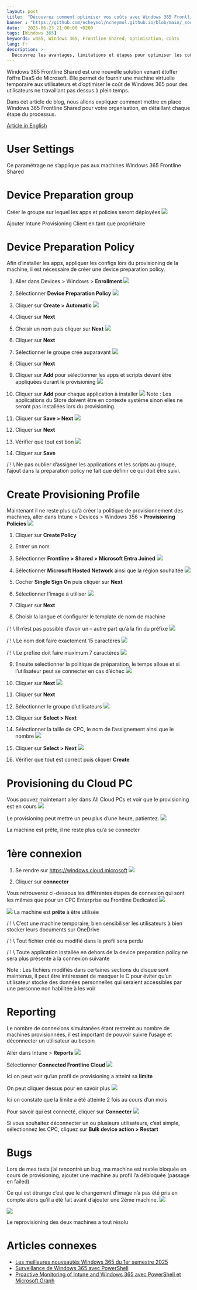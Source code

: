 ```yaml
---
layout: post
title:  "Découvrez comment optimiser vos coûts avec Windows 365 Frontline Shared"
banner : "https://github.com/ncheymol/ncheymol.github.io/blob/main/_sources/w365-Shared/1.jpg?raw=true"
date:   2025-06-23 21:00:00 +0200
tags: [Windows 365]
keywords: w365, Windows 365, Frontline Shared, optimisation, coûts
lang: fr
description: >-
  Découvrez les avantages, limitations et étapes pour optimiser les coûts avec Windows 365 Frontline Shared. Tutoriel complet pour entreprises et IT pros.
---
```


Windows 365 Frontline Shared est une nouvelle solution venant étoffer l’offre DaaS de Microsoft. Elle permet de fournir une machine virtuelle temporaire aux utilisateurs et d’optimiser le coût de Windows 365 pour des utilisateurs ne travaillant pas dessus à plein temps.

Dans cet article de blog, nous allons expliquer comment mettre en place Windows 365 Frontline Shared pour votre organisation, en détaillant chaque étape du processus.

[Article in English](https://ncheymol.github.io/w365/2025/06/23/Learn-how-to-optimize-your-costs-with-Windows-365-Frontline-Shared.html)

# User Settings
Ce paramétrage ne s’applique pas aux machines Windows 365 Frontline Shared

# Device Preparation group
Créer le groupe sur lequel les apps et policies seront déployées
![](https://github.com/ncheymol/ncheymol.github.io/blob/main/_sources/w365-Shared/2.png?raw=true)

Ajouter Intune Provisioning Client en tant que propriétaire

# Device Preparation Policy
Afin d’installer les apps, appliquer les configs lors du provisioning de la machine, il est nécessaire de créer une device preparation policy.

1. Aller dans Devices > Windows > **Enrollment**
![](https://github.com/ncheymol/ncheymol.github.io/blob/main/_sources/w365-Shared/3.png?raw=true)

2. Sélectionner **Device Preparation Policy**
![](https://github.com/ncheymol/ncheymol.github.io/blob/main/_sources/w365-Shared/4.png?raw=true)

3. Cliquer sur **Create > Automatic**
![](https://github.com/ncheymol/ncheymol.github.io/blob/main/_sources/w365-Shared/5.png?raw=true)

4. Cliquer sur **Next**

5. Choisir un nom puis cliquer sur **Next**
![](https://github.com/ncheymol/ncheymol.github.io/blob/main/_sources/w365-Shared/6.png?raw=true)

6. Cliquer sur **Next**

7. Sélectionner le groupe créé auparavant
![](https://github.com/ncheymol/ncheymol.github.io/blob/main/_sources/w365-Shared/7.png?raw=true)

8. Cliquer sur **Next**

9. Cliquer sur **Add** pour sélectionner les apps et scripts devant être appliquées durant le provisioning
![](https://github.com/ncheymol/ncheymol.github.io/blob/main/_sources/w365-Shared/8.png?raw=true)

10. Cliquer sur **Add** pour chaque application à installer
![](https://github.com/ncheymol/ncheymol.github.io/blob/main/_sources/w365-Shared/9.png?raw=true)
Note : Les applications du Store doivent être en contexte système sinon elles ne seront pas installées lors du provisioning.
11. Cliquer sur **Save > Next**
![](https://github.com/ncheymol/ncheymol.github.io/blob/main/_sources/w365-Shared/10.png?raw=true)

12. Cliquer sur **Next**

13. Vérifier que tout est bon
![](https://github.com/ncheymol/ncheymol.github.io/blob/main/_sources/w365-Shared/11.png?raw=true)

14. Cliquer sur **Save**

/ ! \ Ne pas oublier d’assigner les applications et les scripts au groupe, l’ajout dans la preparation policy ne fait que définir ce qui doit être suivi.

# Create Provisioning Profile
Maintenant il ne reste plus qu’à créer la politique de provisionnement des machines, aller dans Intune > Devices > Windows 356 > **Provisioning Policies**
![](https://github.com/ncheymol/ncheymol.github.io/blob/main/_sources/w365-Shared/12.png?raw=true)

1. Cliquer sur **Create Policy**

2. Entrer un nom

3. Sélectionner **Frontline > Shared > Microsoft Entra Joined**
![](https://github.com/ncheymol/ncheymol.github.io/blob/main/_sources/w365-Shared/13.png?raw=true)

4. Sélectionner **Microsoft Hosted Network** ainsi que la région souhaitée
![](https://github.com/ncheymol/ncheymol.github.io/blob/main/_sources/w365-Shared/14.png?raw=true)

5. Cocher **Single Sign On** puis cliquer sur **Next**

6. Sélectionner l’image à utiliser
![](https://github.com/ncheymol/ncheymol.github.io/blob/main/_sources/w365-Shared/15.png?raw=true)

7. Cliquer sur **Next**

8. Choisir la langue et configurer le template de nom de machine

/ ! \ Il n’est pas possible d’avoir un – autre part qu’à la fin du préfixe
![](https://github.com/ncheymol/ncheymol.github.io/blob/main/_sources/w365-Shared/16.png?raw=true)

/ ! \ Le nom doit faire exactement 15 caractères
![](https://github.com/ncheymol/ncheymol.github.io/blob/main/_sources/w365-Shared/17.png?raw=true)

/ ! \ Le préfixe doit faire maximum 7 caractères
![](https://github.com/ncheymol/ncheymol.github.io/blob/main/_sources/w365-Shared/18.png?raw=true)

9. Ensuite sélectionner la politique de préparation, le temps alloué et si l’utilisateur peut se connecter en cas d’échec
![](https://github.com/ncheymol/ncheymol.github.io/blob/main/_sources/w365-Shared/19.png?raw=true)

10. Cliquer sur **Next**
![](https://github.com/ncheymol/ncheymol.github.io/blob/main/_sources/w365-Shared/20.png?raw=true)

11. Cliquer sur **Next**

12. Sélectionner le groupe d’utilisateurs
![](https://github.com/ncheymol/ncheymol.github.io/blob/main/_sources/w365-Shared/21.png?raw=true)

13. Cliquer sur **Select > Next**

14. Sélectionner la taille de CPC, le nom de l’assignement ainsi que le nombre
![](https://github.com/ncheymol/ncheymol.github.io/blob/main/_sources/w365-Shared/22.png?raw=true)

15. Cliquer sur **Select > Next**
![](https://github.com/ncheymol/ncheymol.github.io/blob/main/_sources/w365-Shared/23.png?raw=true)

16. Vérifier que tout est correct puis cliquer **Create**


# Provisioning du Cloud PC
Vous pouvez maintenant aller dans All Cloud PCs et voir que le provisioning est en cours
![](https://github.com/ncheymol/ncheymol.github.io/blob/main/_sources/w365-Shared/24.png?raw=true)

Le provisioning peut mettre un peu plus d’une heure, patientez.
![](https://github.com/ncheymol/ncheymol.github.io/blob/main/_sources/w365-Shared/25.png?raw=true)

La machine est prête, il ne reste plus qu’à se connecter

# 1ère connexion
1. Se rendre sur https://windows.cloud.microsoft
![](https://github.com/ncheymol/ncheymol.github.io/blob/main/_sources/w365-Shared/26.png?raw=true)

2. Cliquer sur **connecter**

Vous retrouverez ci-dessous les différentes étapes de connexion qui sont les mêmes que pour un CPC Enterprise ou Frontline Dedicated
![](https://github.com/ncheymol/ncheymol.github.io/blob/main/_sources/w365-Shared/27.png?raw=true)

![](https://github.com/ncheymol/ncheymol.github.io/blob/main/_sources/w365-Shared/28.png?raw=true)
La machine est **prête** à être utilisée

/ ! \ C’est une machine temporaire, bien sensibiliser les utilisateurs à bien stocker leurs documents sur OneDrive

/ ! \ Tout fichier créé ou modifié dans le profil sera perdu

/ ! \ Toute application installée en dehors de la device preparation policy ne sera plus présente à la connexion suivante

Note : Les fichiers modifiés dans certaines sections du disque sont maintenus, il peut être intéressant de masquer le C pour éviter qu’un utilisateur stocke des données personnelles qui seraient accessibles par une personne non habilitée à les voir

# Reporting
Le nombre de connexions simultanées étant restreint au nombre de machines provisionnées, il est important de pouvoir suivre l’usage et déconnecter un utilisateur au besoin

Aller dans Intune > **Reports**
![](https://github.com/ncheymol/ncheymol.github.io/blob/main/_sources/w365-Shared/29.png?raw=true)

Sélectionner **Connected Frontline Cloud**
![](https://github.com/ncheymol/ncheymol.github.io/blob/main/_sources/w365-Shared/30.png?raw=true)

Ici on peut voir qu’un profil de provisioning a atteint sa **limite**

On peut cliquer dessus pour en savoir plus
![](https://github.com/ncheymol/ncheymol.github.io/blob/main/_sources/w365-Shared/31.png?raw=true)

Ici on constate que la limite a été atteinte 2 fois au cours d’un mois

Pour savoir qui est connecté, cliquer sur **Connecter**
![](https://github.com/ncheymol/ncheymol.github.io/blob/main/_sources/w365-Shared/32.png?raw=true)

Si vous souhaitez déconnecter un ou plusieurs utilisateurs, c’est simple, sélectionnez les CPC, cliquez sur **Bulk device action > Restart**


# Bugs
Lors de mes tests j’ai rencontré un bug, ma machine est restée bloquée en cours de provisioning, ajouter une machine au profil l’a débloquée (passage en failed)

Ce qui est étrange c’est que le changement d’image n’a pas été pris en compte alors qu’il a été fait avant d’ajouter une 2ème machine.
![](https://github.com/ncheymol/ncheymol.github.io/blob/main/_sources/w365-Shared/33.png?raw=true)

![](https://github.com/ncheymol/ncheymol.github.io/blob/main/_sources/w365-Shared/34.png?raw=true)

Le reprovisioning des deux machines a tout résolu

# Articles connexes

- [Les meilleures nouveautés Windows 365 du 1er semestre 2025](/2025/08/05/Les%20meilleurs%20nouveaut%C3%A9es%20Windows%20365%20du%201er%20semestre%202025.html)
- [Surveillance de Windows 365 avec PowerShell](/2024/11/01/Surveillance-de-Windows-365-avec-PowerShell.html)
- [Proactive Monitoring of Intune and Windows 365 avec PowerShell et Microsoft Graph](/2025/07/29/Proactive-Monitoring-of-Intune-and-Windows-365-with-PowerShell-and-Microsoft-Graph.html)
